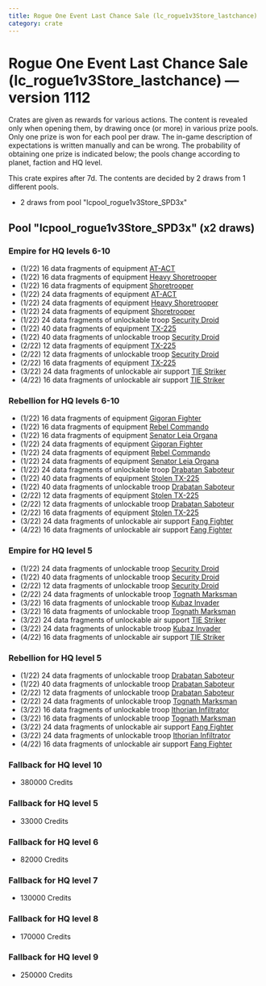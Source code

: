 ```yaml
---
title: Rogue One Event Last Chance Sale (lc_rogue1v3Store_lastchance)
category: crate
---
```


# Rogue One Event Last Chance Sale (lc_rogue1v3Store_lastchance) — version 1112

Crates are given as rewards for various actions. The content is revealed only when opening them, by drawing once (or more) in various prize pools. Only one prize is won for each pool per draw. The in-game description of expectations is written manually and can be wrong. The probability of obtaining one prize is indicated below; the pools change according to planet, faction and HQ level.

This crate expires after 7d. The contents are decided by 2 draws from 1 different pools.
  * 2 draws from pool "lcpool_rogue1v3Store_SPD3x"

## Pool "lcpool_rogue1v3Store_SPD3x" (x2 draws)

### Empire for HQ levels 6-10

  * (1/22) 16 data fragments of equipment [AT-ACT](eqpEmpireCargoGreatDane)
  * (1/22) 16 data fragments of equipment [Heavy Shoretrooper](eqpEmpirePentagonHeavyTrooper)
  * (1/22) 16 data fragments of equipment [Shoretrooper](eqpEmpirePentagonTrooper)
  * (1/22) 24 data fragments of equipment [AT-ACT](eqpEmpireCargoGreatDane)
  * (1/22) 24 data fragments of equipment [Heavy Shoretrooper](eqpEmpirePentagonHeavyTrooper)
  * (1/22) 24 data fragments of equipment [Shoretrooper](eqpEmpirePentagonTrooper)
  * (1/22) 24 data fragments of unlockable troop [Security Droid](SecurityDroid)
  * (1/22) 40 data fragments of equipment [TX-225](eqpEmpireHovertank)
  * (1/22) 40 data fragments of unlockable troop [Security Droid](SecurityDroid)
  * (2/22) 12 data fragments of equipment [TX-225](eqpEmpireHovertank)
  * (2/22) 12 data fragments of unlockable troop [Security Droid](SecurityDroid)
  * (2/22) 16 data fragments of equipment [TX-225](eqpEmpireHovertank)
  * (3/22) 24 data fragments of unlockable air support [TIE Striker](AtmosMig)
  * (4/22) 16 data fragments of unlockable air support [TIE Striker](AtmosMig)

### Rebellion for HQ levels 6-10

  * (1/22) 16 data fragments of equipment [Gigoran Fighter](eqpRebelShaggyAlien)
  * (1/22) 16 data fragments of equipment [Rebel Commando](eqpRebelPentagonSoldier)
  * (1/22) 16 data fragments of equipment [Senator Leia Organa](eqpRebelDiplomat)
  * (1/22) 24 data fragments of equipment [Gigoran Fighter](eqpRebelShaggyAlien)
  * (1/22) 24 data fragments of equipment [Rebel Commando](eqpRebelPentagonSoldier)
  * (1/22) 24 data fragments of equipment [Senator Leia Organa](eqpRebelDiplomat)
  * (1/22) 24 data fragments of unlockable troop [Drabatan Saboteur](BigMouthAlien)
  * (1/22) 40 data fragments of equipment [Stolen TX-225](eqpRebelHovertank)
  * (1/22) 40 data fragments of unlockable troop [Drabatan Saboteur](BigMouthAlien)
  * (2/22) 12 data fragments of equipment [Stolen TX-225](eqpRebelHovertank)
  * (2/22) 12 data fragments of unlockable troop [Drabatan Saboteur](BigMouthAlien)
  * (2/22) 16 data fragments of equipment [Stolen TX-225](eqpRebelHovertank)
  * (3/22) 24 data fragments of unlockable air support [Fang Fighter](FangFighter)
  * (4/22) 16 data fragments of unlockable air support [Fang Fighter](FangFighter)

### Empire for HQ level 5

  * (1/22) 24 data fragments of unlockable troop [Security Droid](SecurityDroid)
  * (1/22) 40 data fragments of unlockable troop [Security Droid](SecurityDroid)
  * (2/22) 12 data fragments of unlockable troop [Security Droid](SecurityDroid)
  * (2/22) 24 data fragments of unlockable troop [Tognath Marksman](EmpireTognath)
  * (3/22) 16 data fragments of unlockable troop [Kubaz Invader](KubazInvader)
  * (3/22) 16 data fragments of unlockable troop [Tognath Marksman](EmpireTognath)
  * (3/22) 24 data fragments of unlockable air support [TIE Striker](AtmosMig)
  * (3/22) 24 data fragments of unlockable troop [Kubaz Invader](KubazInvader)
  * (4/22) 16 data fragments of unlockable air support [TIE Striker](AtmosMig)

### Rebellion for HQ level 5

  * (1/22) 24 data fragments of unlockable troop [Drabatan Saboteur](BigMouthAlien)
  * (1/22) 40 data fragments of unlockable troop [Drabatan Saboteur](BigMouthAlien)
  * (2/22) 12 data fragments of unlockable troop [Drabatan Saboteur](BigMouthAlien)
  * (2/22) 24 data fragments of unlockable troop [Tognath Marksman](RebelTognath)
  * (3/22) 16 data fragments of unlockable troop [Ithorian Infiltrator](IthorianInfiltrator)
  * (3/22) 16 data fragments of unlockable troop [Tognath Marksman](RebelTognath)
  * (3/22) 24 data fragments of unlockable air support [Fang Fighter](FangFighter)
  * (3/22) 24 data fragments of unlockable troop [Ithorian Infiltrator](IthorianInfiltrator)
  * (4/22) 16 data fragments of unlockable air support [Fang Fighter](FangFighter)

### Fallback for HQ level 10

  * 380000 Credits

### Fallback for HQ level 5

  * 33000 Credits

### Fallback for HQ level 6

  * 82000 Credits

### Fallback for HQ level 7

  * 130000 Credits

### Fallback for HQ level 8

  * 170000 Credits

### Fallback for HQ level 9

  * 250000 Credits